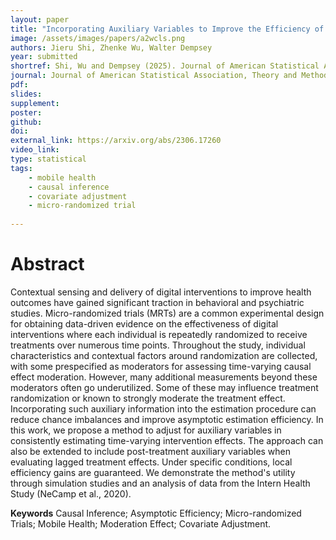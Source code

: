 ```yaml
---
layout: paper
title: "Incorporating Auxiliary Variables to Improve the Efficiency of Time-Varying Treatment Effect Estimation"
image: /assets/images/papers/a2wcls.png
authors: Jieru Shi, Zhenke Wu, Walter Dempsey
year: submitted
shortref: Shi, Wu and Dempsey (2025). Journal of American Statistical Association, Theory and Methods.
journal: Journal of American Statistical Association, Theory and Methods.
pdf: 
slides: 
supplement:   
poster: 
github: 
doi: 
external_link: https://arxiv.org/abs/2306.17260
video_link: 
type: statistical
tags:
    - mobile health
    - causal inference
    - covariate adjustment
    - micro-randomized trial
 
---
```


# Abstract

Contextual sensing and delivery of digital interventions to improve health outcomes have gained significant traction in behavioral and psychiatric studies. Micro-randomized trials (MRTs) are a common experimental design for obtaining data-driven evidence on the effectiveness of digital interventions where each individual is repeatedly randomized to receive treatments over numerous time points. Throughout the study, individual characteristics and contextual factors around randomization are collected, with some prespecified as moderators for assessing time-varying causal effect moderation. However, many additional measurements beyond these moderators often go underutilized. Some of these may influence treatment randomization or known to strongly moderate the treatment effect. Incorporating such auxiliary information into the estimation procedure can reduce chance imbalances and improve asymptotic estimation efficiency. In this work, we propose a method to adjust for auxiliary variables in consistently estimating time-varying intervention effects. The approach can also be extended to include post-treatment auxiliary variables when evaluating lagged treatment effects. Under specific conditions, local efficiency gains are guaranteed. We demonstrate the method's utility through simulation studies and an analysis of data from the Intern Health Study (NeCamp et al., 2020).

**Keywords** Causal Inference; Asymptotic Efficiency; Micro-randomized Trials; Mobile Health; Moderation Effect; Covariate Adjustment.